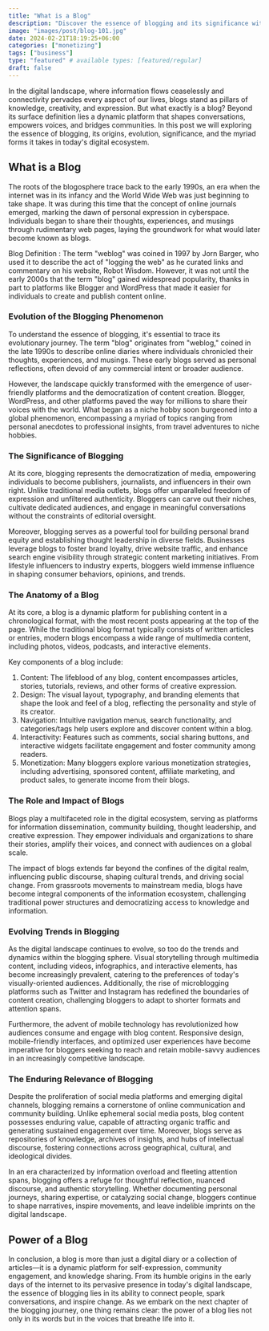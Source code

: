 ```yaml
---
title: "What is a Blog"
description: "Discover the essence of blogging and its significance with our insightful guide. Explore the diverse realms of blogging, from its definition to its multifaceted purposes."
image: "images/post/blog-101.jpg"
date: 2024-02-21T18:19:25+06:00
categories: ["monetizing"]
tags: ["business"]
type: "featured" # available types: [featured/regular]
draft: false
---
```


In the digital landscape, where information flows ceaselessly and connectivity pervades every aspect of our lives, blogs stand as pillars of knowledge, creativity, and expression. But what exactly is a blog? Beyond its surface definition lies a dynamic platform that shapes conversations, empowers voices, and bridges communities. In this post we will exploring the essence of blogging, its origins, evolution, significance, and the myriad forms it takes in today's digital ecosystem.

## What is a Blog

The roots of the blogosphere trace back to the early 1990s, an era when the internet was in its infancy and the World Wide Web was just beginning to take shape. It was during this time that the concept of online journals emerged, marking the dawn of personal expression in cyberspace. Individuals began to share their thoughts, experiences, and musings through rudimentary web pages, laying the groundwork for what would later become known as blogs.

Blog Definition
: The term "weblog" was coined in 1997 by Jorn Barger, who used it to describe the act of "logging the web" as he curated links and commentary on his website, Robot Wisdom. However, it was not until the early 2000s that the term "blog" gained widespread popularity, thanks in part to platforms like Blogger and WordPress that made it easier for individuals to create and publish content online.

### Evolution of the Blogging Phenomenon

To understand the essence of blogging, it's essential to trace its evolutionary journey. The term "blog" originates from "weblog," coined in the late 1990s to describe online diaries where individuals chronicled their thoughts, experiences, and musings. These early blogs served as personal reflections, often devoid of any commercial intent or broader audience.

However, the landscape quickly transformed with the emergence of user-friendly platforms and the democratization of content creation. Blogger, WordPress, and other platforms paved the way for millions to share their voices with the world. What began as a niche hobby soon burgeoned into a global phenomenon, encompassing a myriad of topics ranging from personal anecdotes to professional insights, from travel adventures to niche hobbies.

### The Significance of Blogging

At its core, blogging represents the democratization of media, empowering individuals to become publishers, journalists, and influencers in their own right. Unlike traditional media outlets, blogs offer unparalleled freedom of expression and unfiltered authenticity. Bloggers can carve out their niches, cultivate dedicated audiences, and engage in meaningful conversations without the constraints of editorial oversight.

Moreover, blogging serves as a powerful tool for building personal brand equity and establishing thought leadership in diverse fields. Businesses leverage blogs to foster brand loyalty, drive website traffic, and enhance search engine visibility through strategic content marketing initiatives. From lifestyle influencers to industry experts, bloggers wield immense influence in shaping consumer behaviors, opinions, and trends.

### The Anatomy of a Blog

At its core, a blog is a dynamic platform for publishing content in a chronological format, with the most recent posts appearing at the top of the page. While the traditional blog format typically consists of written articles or entries, modern blogs encompass a wide range of multimedia content, including photos, videos, podcasts, and interactive elements.

Key components of a blog include:

1.  Content: The lifeblood of any blog, content encompasses articles, stories, tutorials, reviews, and other forms of creative expression.
2.  Design: The visual layout, typography, and branding elements that shape the look and feel of a blog, reflecting the personality and style of its creator.
3.  Navigation: Intuitive navigation menus, search functionality, and categories/tags help users explore and discover content within a blog.
4.  Interactivity: Features such as comments, social sharing buttons, and interactive widgets facilitate engagement and foster community among readers.
5.  Monetization: Many bloggers explore various monetization strategies, including advertising, sponsored content, affiliate marketing, and product sales, to generate income from their blogs.

### The Role and Impact of Blogs

Blogs play a multifaceted role in the digital ecosystem, serving as platforms for information dissemination, community building, thought leadership, and creative expression. They empower individuals and organizations to share their stories, amplify their voices, and connect with audiences on a global scale.

The impact of blogs extends far beyond the confines of the digital realm, influencing public discourse, shaping cultural trends, and driving social change. From grassroots movements to mainstream media, blogs have become integral components of the information ecosystem, challenging traditional power structures and democratizing access to knowledge and information.

### Evolving Trends in Blogging

As the digital landscape continues to evolve, so too do the trends and dynamics within the blogging sphere. Visual storytelling through multimedia content, including videos, infographics, and interactive elements, has become increasingly prevalent, catering to the preferences of today's visually-oriented audiences. Additionally, the rise of microblogging platforms such as Twitter and Instagram has redefined the boundaries of content creation, challenging bloggers to adapt to shorter formats and attention spans.

Furthermore, the advent of mobile technology has revolutionized how audiences consume and engage with blog content. Responsive design, mobile-friendly interfaces, and optimized user experiences have become imperative for bloggers seeking to reach and retain mobile-savvy audiences in an increasingly competitive landscape.

### The Enduring Relevance of Blogging

Despite the proliferation of social media platforms and emerging digital channels, blogging remains a cornerstone of online communication and community building. Unlike ephemeral social media posts, blog content possesses enduring value, capable of attracting organic traffic and generating sustained engagement over time. Moreover, blogs serve as repositories of knowledge, archives of insights, and hubs of intellectual discourse, fostering connections across geographical, cultural, and ideological divides.

In an era characterized by information overload and fleeting attention spans, blogging offers a refuge for thoughtful reflection, nuanced discourse, and authentic storytelling. Whether documenting personal journeys, sharing expertise, or catalyzing social change, bloggers continue to shape narratives, inspire movements, and leave indelible imprints on the digital landscape.

## Power of a Blog

In conclusion, a blog is more than just a digital diary or a collection of articles—it is a dynamic platform for self-expression, community engagement, and knowledge sharing. From its humble origins in the early days of the internet to its pervasive presence in today's digital landscape, the essence of blogging lies in its ability to connect people, spark conversations, and inspire change. As we embark on the next chapter of the blogging journey, one thing remains clear: the power of a blog lies not only in its words but in the voices that breathe life into it.

